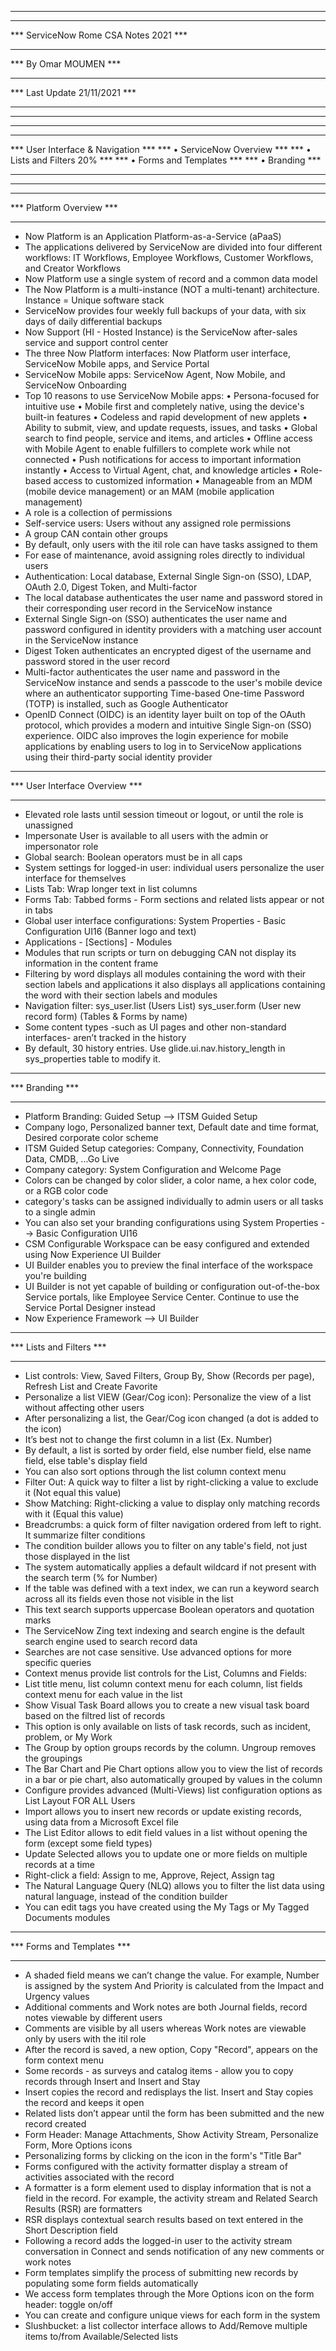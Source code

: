 *******************************************
*******************************************
***   ServiceNow Rome CSA Notes 2021	***
*******************************************
*** 	      By Omar MOUMEN	   		***
*******************************************
***       Last Update	21/11/2021      ***
*******************************************
*******************************************

*******************************************
*******************************************
***  User Interface & Navigation		***
*** 	• ServiceNow Overview			***
*** 	• Lists and Filters			20%	***
*** 	• Forms and Templates			***
*** 	• Branding						***
*******************************************
*******************************************

***********************************
***		Platform Overview		***
***********************************
- Now Platform is an Application Platform-as-a-Service (aPaaS)
- The applications delivered by ServiceNow are divided into four different workflows:
	IT Workflows, Employee Workflows, Customer Workflows, and Creator Workflows
- Now Platform use a single system of record and a common data model
- The Now Platform is a multi-instance (NOT a multi-tenant) architecture. Instance = Unique software stack
- ServiceNow provides four weekly full backups of your data, with six days of daily differential backups
- Now Support (HI - Hosted Instance) is the ServiceNow after-sales service and support control center
- The three Now Platform interfaces: Now Platform user interface, ServiceNow Mobile apps, and Service Portal
- ServiceNow Mobile apps: ServiceNow Agent, Now Mobile, and ServiceNow Onboarding
- Top 10 reasons to use ServiceNow Mobile apps:
	• Persona-focused for intuitive use
	• Mobile first and completely native, using the device's built-in features
	• Codeless and rapid development of new applets
	• Ability to submit, view, and update requests, issues, and tasks
	• Global search to find people, service and items, and articles
	• Offline access with Mobile Agent to enable fulfillers to complete work while not connected
	• Push notifications for access to important information instantly
	• Access to Virtual Agent, chat, and knowledge articles
	• Role-based access to customized information
	• Manageable from an MDM (mobile device management) or an MAM (mobile application management)
- A role is a collection of permissions
- Self-service users: Users without any assigned role permissions
- A group CAN contain other groups
- By default, only users with the itil role can have tasks assigned to them
- For ease of maintenance, avoid assigning roles directly to individual users
- Authentication: Local database, External Single Sign-on (SSO), LDAP, OAuth 2.0, Digest Token, and Multi-factor
- The local database authenticates the user name and password stored in their corresponding user record in the 
  ServiceNow instance
- External Single Sign-on (SSO) authenticates the user name and password configured in identity providers with 
  a matching user account in the ServiceNow instance
- Digest Token authenticates an encrypted digest of the username and password stored in the user record
- Multi-factor authenticates the user name and password in the ServiceNow instance and sends a passcode to the 
  user's mobile device where an authenticator supporting Time-based One-time Password (TOTP) is installed, such 
  as Google Authenticator
- OpenID Connect (OIDC) is an identity layer built on top of the OAuth protocol, which provides a modern and 
  intuitive Single Sign-on (SSO) experience. OIDC also improves the login experience for mobile applications 
  by enabling users to log in to ServiceNow applications using their third-party social identity provider

***********************************
***	  User Interface Overview	***
***********************************
- Elevated role lasts until session timeout or logout, or until the role is unassigned
- Impersonate User is available to all users with the admin or impersonator role
- Global search: Boolean operators must be in all caps
- System settings for logged-in user: individual users personalize the user interface for themselves
- Lists Tab: Wrap longer text in list columns
- Forms Tab: Tabbed forms - Form sections and related lists appear or not in tabs
- Global user interface configurations: System Properties - Basic Configuration UI16 (Banner logo and text)
- Applications - [Sections] - Modules
- Modules that run scripts or turn on debugging CAN not display its information in the content frame
- Filtering by word displays all modules containing the word with their section labels and applications
  it also displays all applications containing the word with their section labels and modules
- Navigation filter: sys_user.list (Users List) sys_user.form (User new record form) (Tables & Forms by name)
- Some content types -such as UI pages and other non-standard interfaces- aren’t tracked in the history
- By default, 30 history entries. Use glide.ui.nav.history_length in sys_properties table to modify it.

***********************
***     Branding    ***
***********************
- Platform Branding: Guided Setup --> ITSM Guided Setup
- Company logo, Personalized banner text, Default date and time format, Desired corporate color scheme
- ITSM Guided Setup categories: Company, Connectivity, Foundation Data, CMDB, ...Go Live
- Company category: System Configuration and Welcome Page
- Colors can be changed by color slider, a color name, a hex color code, or a RGB color code
- category's tasks can be assigned individually to admin users or all tasks to a single admin
- You can also set your branding configurations using System Properties --> Basic Configuration UI16
- CSM Configurable Workspace can be easy configured and extended using Now Experience UI Builder
- UI Builder enables you to preview the final interface of the workspace you're building
- UI Builder is not yet capable of building or configuration out-of-the-box Service portals, like 
  Employee Service Center. Continue to use the Service Portal Designer instead
- Now Experience Framework --> UI Builder

*****************************
***	  Lists and Filters   ***
*****************************
- List controls: View, Saved Filters, Group By, Show (Records per page), Refresh List and Create Favorite
- Personalize a list VIEW (Gear/Cog icon): Personalize the view of a list without affecting other users
- After personalizing a list, the Gear/Cog icon changed (a dot is added to the icon)
- It’s best not to change the first column in a list (Ex. Number)
- By default, a list is sorted by order field, else number field, else name field, else table's display field
- You can also sort options through the list column context menu
- Filter Out: A quick way to filter a list by right-clicking a value to exclude it (Not equal this value)
- Show Matching: Right-clicking a value to display only matching records with it (Equal this value)
- Breadcrumbs: a quick form of filter navigation ordered from left to right. It summarize filter conditions
- The condition builder allows you to filter on any table's field, not just those displayed in the list
- The system automatically applies a default wildcard if not present with the search term (% for Number)
- If the table was defined with a text index, we can run a keyword search across all its fields
  even those not visible in the list
- This text search supports uppercase Boolean operators and quotation marks
- The ServiceNow Zing text indexing and search engine is the default search engine used to search record data
- Searches are not case sensitive. Use advanced options for more specific queries
- Context menus provide list controls for the List, Columns and Fields:
- List title menu, list column context menu for each column, list fields context menu for each value in the list
- Show Visual Task Board allows you to create a new visual task board based on the filtred list of records
- This option is only available on lists of task records, such as incident, problem, or My Work
- The Group by option groups records by the column. Ungroup removes the groupings
- The Bar Chart and Pie Chart options allow you to view the list of records in a bar or pie chart, 
  also automatically grouped by values in the column
- Configure provides advanced (Multi-Views) list configuration options as List Layout FOR ALL Users
- Import allows you to insert new records or update existing records, using data from a Microsoft Excel file
- The List Editor allows to edit field values in a list without opening the form (except some field types) 
- Update Selected allows you to update one or more fields on multiple records at a time
- Right-click a field: Assign to me, Approve, Reject, Assign tag
- The Natural Language Query (NLQ) allows you to filter the list data using natural language, 
  instead of the condition builder
- You can edit tags you have created using the My Tags or My Tagged Documents modules

**********************************
***	   Forms and Templates	   ***
**********************************
- A shaded field means we can’t change the value. For example, Number is assigned by the system
  And Priority is calculated from the Impact and Urgency values
- Additional comments and Work notes are both Journal fields, record notes viewable by different users
- Comments are visible by all users whereas Work notes are viewable only by users with the itil role
- After the record is saved, a new option, Copy "Record", appears on the form context menu
- Some records - as surveys and catalog items - allow you to copy records through Insert and Insert and Stay
- Insert copies the record and redisplays the list. Insert and Stay copies the record and keeps it open
- Related lists don’t appear until the form has been submitted and the new record created
- Form Header: Manage Attachments, Show Activity Stream, Personalize Form, More Options icons
- Personalizing forms by clicking on the icon in the form's "Title Bar"
- Forms configured with the activity formatter display a stream of activities associated with the record
- A formatter is a form element used to display information that is not a field in the record.
  For example, the activity stream and Related Search Results (RSR) are formatters
- RSR displays contextual search results based on text entered in the Short Description field
- Following a record adds the logged-in user to the activity stream conversation in Connect and sends 
  notification of any new comments or work notes
- Form templates simplify the process of submitting new records by populating some form fields automatically
- We access form templates through the More Options icon on the form header: toggle on/off
- You can create and configure unique views for each form in the system
- Slushbucket: a list collector interface allows to Add/Remove multiple items to/from Available/Selected lists

